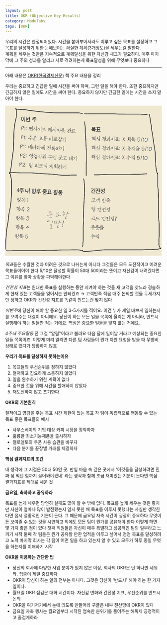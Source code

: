 ```yaml
---
layout: post
title: OKR (Objective Key Results)
category: Modulabs
tags: [OKR]
---
```


우리의 시간은 한정되어있다. 시간을 쏟아부어서라도 이루고 싶은 목표를 설정하고 그 목표를 달성하기 위한 눈에보이는 확실한 계획(3개정도)을 세우는걸 말한다.<br> 
계획을 세우는 것만큼 지속적으로 계획달성을 위한 자신감 체크가 필요하다. 매주 마지막에 그 주의 성과를 알리고 서로 격려하는게 목표달성을 위해 무엇보다 중요하다

<hr>

아래 내용은 [OKR(한국경제신문)](http://www.yes24.com/Product/Goods/67014359) 책 주요 내용을 정리

우리는 중요하고 긴급한 일에 시간을 써야 하며, 그런 일을 해야 한다. 또한 중요하지만 긴급하지 않은 일에도 시간을 써야 한다. 중요하지 않지만 긴급한 일에는 시간을 쓰지 말아야 한다.

![핵심내용을 담고있는 그림](../images/okr_1.jpg)


*목표*들은 수월한 것과 어려운 것으로 나뉘는게 아니다 그것들은 모두 도전적이고 어려운 목표들이어야 한다 5/10은 달성할 확률이 50대 50이라는 뜻이고 자신감이 내려갔다면 그 이유를 찾아 상황을 파악해야한다

*건전성 지표*는 원대한 목표를 실행하는 동안 지켜야 하는 것들
새 고객을 찾느라 경솔하게 현재 있는 고객들을 잊어서는 안되겠죠 → 고객만족 적음
매주 논의할 것들 두세가지만 정하고 OKR과 건전성 지표를 똑같이 만드는건 맞지 않다

*이번주*에 당신이 해야 할 중요한 일 3-5가지를 적어요. 
이건 누가 제일 바쁘게 일하는지를 보여주는 대결이 아니에요. 당신이 하는 모든 일을 목록에 올리는 게 아니라, 반드시 실행해야 하는 일들만 적는 거에요. 핵심은 중요한 일들을 잊지 않는 거에요.

*4주내 주요활동*
전 그걸 "알림"이라고 불러요 다음 달에 일어날 거라고 예상되는 중요한 일들 목록이죠. 이렇게 미리 알리면 다른 팀 사람들이 뭔가 지원 요청을 받을 때 무방비 상태로 있다가 당황하지 않죠

**우리가 목표를 달성하지 못하는이유**

1. 목표들의 우선순위를 정하지 않았다
2. 철저하고 집요하게 소통하지 않았다
3. 일을 완수하기 위한 계획이 없다
4. 중요한 것을 위해 시간을 할애하지 않았다
5. 재도전하지 않고 포기한다

**OKR의 기본원칙**

질적이고 영감을 주는 목표
시간 제한이 있는 목표
각 팀이 독립적으로 행동할 수 있는 목표
좋은 목표들의 예시

- 사우스베이의 기업 대상 커피 시장을 장악하자
- 훌륭한 최소기능제품을 출시하자
- 팰로앨토의 쿠폰 사용 습관을 바꾸자
- 다음 분기를 끝장낼 거래를 체결하자

**핵심 결과지표의 조건**

내 생각에 그 지점은 50대 50인 곳. 만일 마음 속 깊은 곳에서 '이것들을 달성하려면 진짜 젖 먹던 힘까지 끌어와야겠네' 라는 생각과 함께 조금 재미있는 기분이 든다면 핵심 결과지표를 제대로 세운 것

**금요일, 축하하고 공유하라**

목표를 높게 세우면 당연히 실패도 많이 할 수 밖에 없다. 목표를 높게 세우는 것은 좋지만 자신이 얼마나 많이 발전했는지 알지 못한 채 목표를 이루지 못했다는 사실만 생각한다면 몹시 절망적인 기분이 든다. 그 때문에 금요일 자축 시간이 굉장히 중요하다 무엇이든 보여줄 수 있는 것을 시연하고 외에도 모든 팀이 뭔가를 공유해야 한다
이렇게 하면 몇 가지 좋은 점이 있다
첫째 직원들은 자신이 매우 특별하고 성공적인 팀의 일부라고 느끼기 시작
둘째 각 팀들은 뭔가 공유할 만한 업적을 이루고 싶어서 점점 목표를 달성하려고 노력
마지막 회사는 각 팀이 어떤 일을 하고 있는지 알 수 있고 모두가 하루 종일 무엇을 하는지를 이해하기 시작

**OKR을 이용하는 간단한 팁**

- 당신의 회사에 다양한 사업 분야가 있지 않은 이상, 회사의 OKR은 단 하나만 세워라. 집중이 제일 중요하다
- OKR이 당신이 하는 일의 전부는 아니다. 그것은 당신이 '반드시' 해야 하는 한 가지 일이다.
- 월요일 OKR 점검은 대화 시간이다. 자신감 변화와 건전성 지표, 우선순위를 반드시 논의
- OKR을 여기저기에서 눈에 띄도록 만들어라 구글은 내부 전산망에 OKR이 있다
- 금요일 자축 행사는 월요일부터 시작된 엄숙한 분위기를 풀어주는 해독제 긍정적이고 즐겁게하라